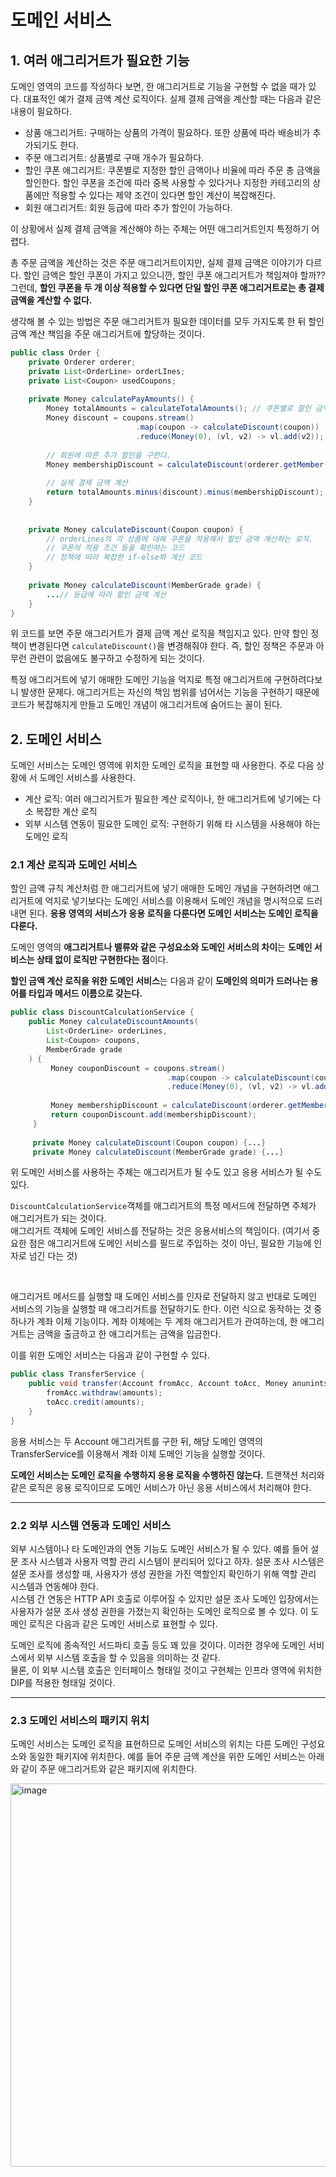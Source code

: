 # 도메인 서비스

## 1. 여러 애그리거트가 필요한 기능

도메인 영역의 코드를 작성하다 보면, 한 애그리거트로 기능을 구현할 수 없을 때가 있다. 대표적인 예가 결제 금액 계산 로직이다. 실제 결제 금액을 계산할 때는 다음과 같은 내용이 필요하다.

- 상품 애그리거트: 구매하는 상품의 가격이 필요하다. 또한 상품에 따라 배송비가 추가되기도 한다.
- 주문 애그리거트: 상품별로 구매 개수가 필요하다.
- 할인 쿠폰 애그리거트: 쿠폰별로 지정한 할인 금액이나 비율에 따라 주문 총 금액을 할인한다. 할인 쿠폰을 조건에 따라 중복 사용할 수 있다거나 지정한 카테고리의 상품에만 적용할 수 있다는 제약 조건이 있다면 할인 계산이 복잡해진다.
- 회원 애그리거트: 회원 등급에 따라 추가 할인이 가능하다.

이 상황에서 실제 결제 금액을 계산해야 하는 주체는 어떤 애그리거트인지 특정하기 어렵다. 

총 주문 금액을 계산하는 것은 주문 애그리거트이지만, 실제 결제 금액은 이야기가 다르다. 할인 금액은 할인 쿠폰이 가지고 있으니깐, 할인 쿠폰 애그리거트가 책임져야 할까?? 그런데, **할인 쿠폰을 두 개 이상 적용할 수 있다면 단일 할인 쿠폰 애그리거트로는 총 결제 금액을 계산할 수 없다.**

생각해 볼 수 있는 방법은 주문 애그리거트가 필요한 데이터를 모두 가지도록 한 뒤 할인 금액 계산 책임을 주문 애그리거트에 할당하는 것이다.

```java
public class Order {
	private Orderer orderer;
	private List<OrderLine> orderLInes;
	private List<Coupon> usedCoupons;
	
	private Money calculatePayAmounts() {
		Money totalAmounts = calculateTotalAmounts(); // 쿠폰별로 할인 금액을 구한다.
		Money discount = coupons.stream()
                            .map(coupon -> calculateDiscount(coupon))  
                            .reduce(Money(0), (vl, v2) -> vl.add(v2));
														
		// 회원에 따른 추가 할인을 구한다.
		Money membershipDiscount = calculateDiscount(orderer.getMember().getGrade());
		
		// 실제 결제 금액 계산
		return totalAmounts.minus(discount).minus(membershipDiscount);
	}
	
	
	private Money calculateDiscount(Coupon coupon) {
		// orderLines의 각 상품에 대해 쿠폰을 적용해서 할인 금액 계산하는 로직.
		// 쿠폰의 적용 조건 등을 확인하는 코드
		// 정책에 따라 복잡한 if-else와 계산 코드
	}
	
	private Money calculateDiscount(MemberGrade grade) {
		...// 등급에 따라 할인 금액 계산
	}
}
```


위 코드를 보면 주문 애그리거트가 결제 금액 계산 로직을 책임지고 있다. 만약 할인 정책이 변경된다면 `calculateDiscount()`을 변경해줘야 한다. 즉, 할인 정책은 주문과 아무런 관련이 없음에도 불구하고 수정하게 되는 것이다.

특정 애그리거트에 넣기 애매한 도메인 기능을 억지로 특정 애그리거트에 구현하려다보니 발생한 문제다. 애그리거트는 자신의 책임 범위를 넘어서는 기능을 구현하기 때문에 코드가 복잡해지게 만들고 도메인 개념이 애그리거트에 숨어드는 꼴이 된다.  



## 2. 도메인 서비스

도메인 서비스는 도메인 영역에 위치한 도메인 로직을 표현할 때 사용한다. 주로 다음 상황에 서 도메인 서비스를 사용한다.

- 계산 로직: 여러 애그리거트가 필요한 계산 로직이나, 한 애그리거트에 넣기에는 다소 복잡한 계산 로직
- 외부 시스템 연동이 필요한 도메인 로직: 구현하기 위해 타 시스템을 사용해야 하는 도메인 로직


### 2.1 계산 로직과 도메인 서비스

할인 금액 규칙 계산처럼 한 애그리거트에 넣기 애매한 도메인 개념을 구현하려면 애그리거트에 억지로 넣기보다는 도메인 서비스를 이용해서 도메인 개념을 명시적으로 드러내면 된다. **응용 영역의 서비스가 응용 로직을 다룬다면 도메인 서비스는 도메인 로직을 다룬다.**

도메인 영역의 **애그리거트나 밸류와 같은 구성요소와  도메인 서비스의 차이**는 **도메인 서비스는 상태 없이 로직만 구현한다는 점**이다. 

**할인 금액 계산 로직을 위한 도메인 서비스**는 다음과 같이 **도메인의 의미가 드러나는 용어를 타입과 메서드 이름으로 갖는다.**

```java
public class DiscountCalculationService {
	public Money calculateDiscountAmounts(
		List<OrderLine> orderLines,
		List<Coupon> coupons, 
		MemberGrade grade
	) {
		 Money couponDiscount = coupons.stream()
                                   .map(coupon -> calculateDiscount(coupon))
                                   .reduce(Money(0), (vl, v2) -> vl.add(v2));
																	 
		 Money membershipDiscount = calculateDiscount(orderer.getMember().getGrade());
		 return couponDiscount.add(membershipDiscount);
	 }
	 
	 private Money calculateDiscount(Coupon coupon) {...}
	 private Money calculateDiscount(MemberGrade grade) {...}
```

위 도메인 서비스를 사용하는 주체는 애그리거트가 될 수도 있고 응용 서비스가 될 수도 있다.

`DiscountCalculationService`객체를 애그리거트의 특정 메서드에 전달하면 주체가 애그리거트가 되는 것이다.  
애그리거트 객체에 도메인 서비스를 전달하는 것은 응용서비스의 책임이다.
(여기서 중요한 점은 애그리거트에 도메인 서비스를 필드로 주입하는 것이 아닌, 필요한 기능에 인자로 넘긴 다는 것)

<br>

애그리거트 메서드를 실행할 때 도메인 서비스를 인자로 전달하지 않고 반대로 도메인 서비스의 기능을 실행할 때 애그리거트를 전달하기도 한다. 이런 식으로 동작하는 것 중 하나가 계좌 이체 기능이다. 계좌 이체에는 두 계좌 애그리거트가 관여하는데, 한 애그리거트는 금액을 출금하고 한 애그리거트는 금액을 입금한다.

이를 위한 도메인 서비스는 다음과 같이 구현할 수 있다.

```java
public class TransferService {
	public void transfer(Account fromAcc, Account toAcc, Money anunints) {
		fromAcc.withdraw(amounts);
		toAcc.credit(amounts);
	}
}
```

응용 서비스는 두 Account 애그리거트를 구한 뒤, 해당 도메인 영역의 TransferService를 이용해서 계좌 이체 도메인 기능을 실행할 것이다.

**도메인 서비스는 도메인 로직을 수행하지 응용 로직을 수행하진 않는다.** 트랜잭션 처리와 같은 로직은 응용 로직이므로 도메인 서비스가 아닌 응용 서비스에서 처리해야 한다.

---

### 2.2 외부 시스템 연동과 도메인 서비스

외부 시스템이나 타 도메인과의 연동 기능도 도메인 서비스가 될 수 있다. 예를 들어 설문 조사 시스템과 사용자 역할 관리 시스템이 분리되어 있다고 하자. 설문 조사 시스템은 설문 조사를 생성할 때, 사용자가 생성 권한을 가진 역할인지 확인하기 위해 역할 관리 시스템과 연동해야 한다.    
시스템 간 연동은 HTTP API 호출로 이루어질 수 있지만 설문 조사 도메인 입장에서는 사용자가 설문 조사 생성 권한을 가졌는지 확인하는 도메인 로직으로 볼 수 있다. 이 도메인 로직은 다음과 같은 도메인 서비스로 표현할 수 있다.

도메인 로직에 종속적인 서드파티 호출 등도 꽤 있을 것이다. 이러한 경우에 도메인 서비스에서 외부 시스템 호출을 할 수 있음을 의미하는 것 같다.   
물론, 이 외부 시스템 호출은 인터페이스 형태일 것이고 구현체는 인프라 영역에 위치한 DIP를 적용한 형태일 것이다.


---

### 2.3 도메인 서비스의 패키지 위치

도메인 서비스는 도메인 로직을 표현하므로 도메인 서비스의 위치는 다른 도메인 구성요소와 동일한 패키지에 위치한다. 예를 들어 주문 금액 계산을 위한 도메인 서비스는 아래와 같이 주문 애그리거트와 같은 패키지에 위치한다.

<img width="613" alt="image" src="https://github.com/user-attachments/assets/e26ea23a-d948-49c8-a54a-1bd71c01907e" />

